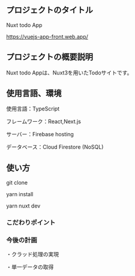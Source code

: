 ## プロジェクトのタイトル

Nuxt todo App

https://vuejs-app-front.web.app/

## プロジェクトの概要説明

Nuxt todo Appは、Nuxt3を用いたTodoサイトです。

## 使用言語、環境

使用言語：TypeScript

フレームワーク：React,Next.js

サーバー：Firebase hosting

データベース：Cloud Firestore (NoSQL)

## 使い方

git clone

yarn install

yarn nuxt dev

### こだわりポイント


### 今後の計画

・クラッド処理の実現

・単一データの取得
